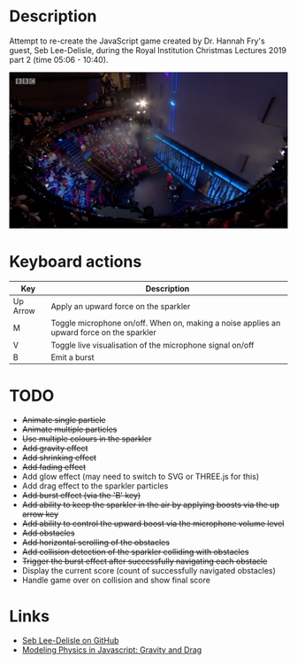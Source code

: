 # Description

Attempt to re-create the JavaScript game created by Dr. Hannah Fry's guest, Seb Lee-Delisle, during the
Royal Institution Christmas Lectures 2019 part 2 (time 05:06 - 10:40).

![Frame from Clip](frame-from-clip.png)

# Keyboard actions

| Key | Description |
| --- | ----------- |
| Up Arrow | Apply an upward force on the sparkler |
| M | Toggle microphone on/off. When on, making a noise applies an upward force on the sparkler |
| V | Toggle live visualisation of the microphone signal on/off |
| B | Emit a burst |

# TODO

* ~~Animate single particle~~
* ~~Animate multiple particles~~
* ~~Use multiple colours in the sparkler~~
* ~~Add gravity effect~~
* ~~Add shrinking effect~~
* ~~Add fading effect~~
* Add glow effect (may need to switch to SVG or THREE.js for this)
* Add drag effect to the sparkler particles
* ~~Add burst effect (via the 'B' key)~~
* ~~Add ability to keep the sparkler in the air by applying boosts via the up arrow key~~
* ~~Add ability to control the upward boost via the microphone volume level~~
* ~~Add obstacles~~
* ~~Add horizontal scrolling of the obstacles~~
* ~~Add collision detection of the sparkler colliding with obstacles~~
* ~~Trigger the burst effect after successfully navigating each obstacle~~
* Display the current score (count of successfully navigated obstacles)
* Handle game over on collision and show final score

# Links

* [Seb Lee-Delisle on GitHub](https://github.com/sebleedelisle)
* [Modeling Physics in Javascript: Gravity and Drag](https://burakkanber.com/blog/modeling-physics-javascript-gravity-and-drag/)
